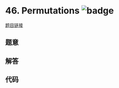 # 46. Permutations ![badge](https://img.shields.io/badge/-medium-yellow?style=flat-square)

[题目链接](https://leetcode.com/problems/permutations)

## 题意

## 解答

## 代码

